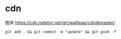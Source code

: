 # cdn
图床
https://cdn.jsdelivr.net/gh/wallleap/cdn@master/
```
git add . && git commit -m "update" && git push -f
```
